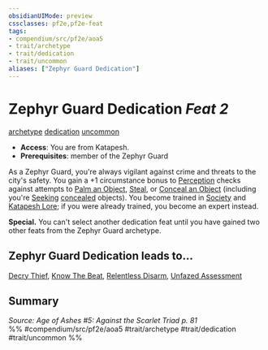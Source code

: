 ```yaml
---
obsidianUIMode: preview
cssclasses: pf2e,pf2e-feat
tags:
- compendium/src/pf2e/aoa5
- trait/archetype
- trait/dedication
- trait/uncommon
aliases: ["Zephyr Guard Dedication"]
---
```

# Zephyr Guard Dedication  *Feat 2*  
[archetype](rules/traits/archetype.md "Archetype Feat Trait")  [dedication](rules/traits/dedication.md "Dedication Feat Trait")  [uncommon](rules/traits/uncommon.md "Uncommon Rarity Trait")  

- **Access**: You are from Katapesh.
- **Prerequisites**: member of the Zephyr Guard

As a Zephyr Guard, you're always vigilant against crime and threats to the city's safety. You gain a +1 circumstance bonus to [Perception](compendium/skills.md#Perception) checks against attempts to [Palm an Object](rules/actions/palm-an-object.md), [Steal](rules/actions/steal.md), or [Conceal an Object](rules/actions/conceal-an-object.md) (including you're [Seeking](rules/actions/seek.md) [concealed](rules/conditions.md#Concealed) objects). You become trained in [Society](compendium/skills.md#Society) and [Katapesh Lore](compendium/skills.md#Lore); if you were already trained, you become an expert instead.

**Special.** You can't select another dedication feat until you have gained two other feats from the Zephyr Guard archetype.

## Zephyr Guard Dedication leads to...

[Decry Thief](compendium/feats/decry-thief-aoa5.md), [Know The Beat](compendium/feats/know-the-beat-aoa5.md), [Relentless Disarm](compendium/feats/relentless-disarm-aoa5.md), [Unfazed Assessment](compendium/feats/unfazed-assessment-aoa5.md)

## Summary

*Source: Age of Ashes #5: Against the Scarlet Triad p. 81*  
%% #compendium/src/pf2e/aoa5 #trait/archetype #trait/dedication #trait/uncommon %%